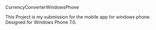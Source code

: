CurrencyConverterWindowsPhone

This Project is my submission for the mobile app for windows phone.
Designed for Windows Phone 7.0.

